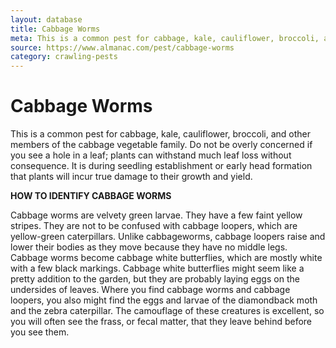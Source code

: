 ```yaml
---
layout: database
title: Cabbage Worms
meta: This is a common pest for cabbage, kale, cauliflower, broccoli, and other members of the cabbage vegetable family.
source: https://www.almanac.com/pest/cabbage-worms
category: crawling-pests
---
```


<h1>Cabbage Worms</h1>
<p>This is a common pest for cabbage, kale, cauliflower, broccoli, and other members of the cabbage vegetable family. Do not be overly concerned if you see a hole in a leaf; plants can withstand much leaf loss without consequence. It is during seedling establishment or early head formation that plants will incur true damage to their growth and yield.</p>
<b>HOW TO IDENTIFY CABBAGE WORMS</b>
<p>Cabbage worms are velvety green larvae. They have a few faint yellow stripes. They are not to be confused with cabbage loopers, which are yellow-green caterpillars. Unlike cabbageworms, cabbage loopers raise and lower their bodies as they move because they have no middle legs. Cabbage worms become cabbage white butterflies, which are mostly white with a few black markings. Cabbage white butterflies might seem like a pretty addition to the garden, but they are probably laying eggs on the undersides of leaves.
Where you find cabbage worms and cabbage loopers, you also might find the eggs and larvae of the diamondback moth and the zebra caterpillar. The camouflage of these creatures is excellent, so you will often see the frass, or fecal matter, that they leave behind before you see them.</p>